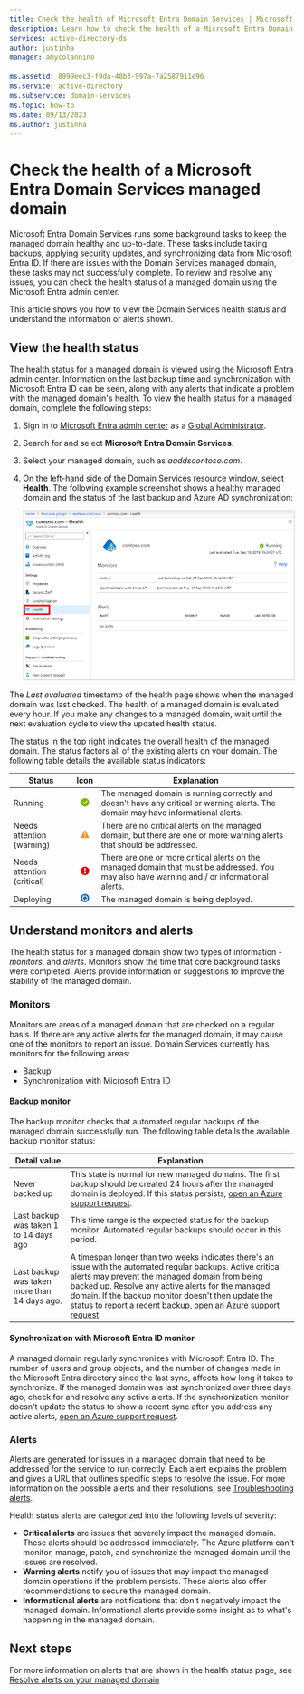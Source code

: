 ```yaml
---
title: Check the health of Microsoft Entra Domain Services | Microsoft Docs
description: Learn how to check the health of a Microsoft Entra Domain Services managed domain and understand status messages.
services: active-directory-ds
author: justinha
manager: amycolannino

ms.assetid: 8999eec3-f9da-40b3-997a-7a2587911e96
ms.service: active-directory
ms.subservice: domain-services
ms.topic: how-to
ms.date: 09/13/2023
ms.author: justinha
---
```

# Check the health of a Microsoft Entra Domain Services managed domain

Microsoft Entra Domain Services runs some background tasks to keep the managed domain healthy and up-to-date. These tasks include taking backups, applying security updates, and synchronizing data from Microsoft Entra ID. If there are issues with the Domain Services managed domain, these tasks may not successfully complete. To review and resolve any issues, you can check the health status of a managed domain using the Microsoft Entra admin center.

This article shows you how to view the Domain Services health status and understand the information or alerts shown.

## View the health status

The health status for a managed domain is viewed using the Microsoft Entra admin center. Information on the last backup time and synchronization with Microsoft Entra ID can be seen, along with any alerts that indicate a problem with the managed domain's health. To view the health status for a managed domain, complete the following steps:

1. Sign in to [Microsoft Entra admin center](https://entra.microsoft.com) as a [Global Administrator](/azure/active-directory/roles/permissions-reference#global-administrator). 
1. Search for and select **Microsoft Entra Domain Services**.
1. Select your managed domain, such as *aaddscontoso.com*.
1. On the left-hand side of the Domain Services resource window, select **Health**. The following example screenshot shows a healthy managed domain and the status of the last backup and Azure AD synchronization:

    ![Health page overview showing the Microsoft Entra Domain Services status](./media/check-health/health-page.png)

The *Last evaluated* timestamp of the health page shows when the managed domain was last checked. The health of a managed domain is evaluated every hour. If you make any changes to a managed domain, wait until the next evaluation cycle to view the updated health status.

The status in the top right indicates the overall health of the managed domain. The status factors all of the existing alerts on your domain. The following table details the available status indicators:

| Status | Icon | Explanation |
| --- | :----: | --- |
| Running | <img src= "./media/entra-domain-services-alerts/running-icon.png" width = "15" alt="Green check mark for running"> | The managed domain is running correctly and doesn't have any critical or warning alerts. The domain may have informational alerts. |
| Needs attention (warning) | <img src= "./media/entra-domain-services-alerts/warning-icon.png" width = "15" alt="Yellow exclamation mark for warning"> | There are no critical alerts on the managed domain, but there are one or more warning alerts that should be addressed. |
| Needs attention (critical) | <img src= "./media/entra-domain-services-alerts/critical-icon.png" width = "15" alt="Red exclamation mark for critical"> | There are one or more critical alerts on the managed domain that must be addressed. You may also have warning and / or informational alerts. |
| Deploying | <img src= "./media/entra-domain-services-alerts/deploying-icon.png" width = "15" alt="Blue circular arrows for deploying"> | The managed domain is being deployed. |

## Understand monitors and alerts

The health status for a managed domain show two types of information - *monitors*, and *alerts*. Monitors show the time that core background tasks were completed. Alerts provide information or suggestions to improve the stability of the managed domain.

### Monitors

Monitors are areas of a managed domain that are checked on a regular basis. If there are any active alerts for the managed domain, it may cause one of the monitors to report an issue. Domain Services currently has monitors for the following areas:

* Backup
* Synchronization with Microsoft Entra ID

#### Backup monitor

The backup monitor checks that automated regular backups of the managed domain successfully run. The following table details the available backup monitor status:

| Detail value | Explanation |
| --- | --- |
| Never backed up | This state is normal for new managed domains. The first backup should be created 24 hours after the managed domain is deployed. If this status persists, [open an Azure support request][azure-support]. |
| Last backup was taken 1 to 14 days ago | This time range is the expected status for the backup monitor. Automated regular backups should occur in this period. |
| Last backup was taken more than 14 days ago. | A timespan longer than two weeks indicates there's an issue with the automated regular backups. Active critical alerts may prevent the managed domain from being backed up. Resolve any active alerts for the managed domain. If the backup monitor doesn't then update the status to report a recent backup, [open an Azure support request][azure-support]. |

<a name='synchronization-with-azure-ad-monitor'></a>

#### Synchronization with Microsoft Entra ID monitor

A managed domain regularly synchronizes with Microsoft Entra ID. The number of users and group objects, and the number of changes made in the Microsoft Entra directory since the last sync, affects how long it takes to synchronize. If the managed domain was last synchronized over three days ago, check for and resolve any active alerts. If the synchronization monitor doesn't update the status to show a recent sync after you address any active alerts, [open an Azure support request][azure-support].

### Alerts

Alerts are generated for issues in a managed domain that need to be addressed for the service to run correctly. Each alert explains the problem and gives a URL that outlines specific steps to resolve the issue. For more information on the possible alerts and their resolutions, see [Troubleshooting alerts](troubleshoot-alerts.md).

Health status alerts are categorized into the following levels of severity:

 * **Critical alerts** are issues that severely impact the managed domain. These alerts should be addressed immediately. The Azure platform can't monitor, manage, patch, and synchronize the managed domain until the issues are resolved.
 * **Warning alerts** notify you of issues that may impact the managed domain operations if the problem persists. These alerts also offer recommendations to secure the managed domain.
 * **Informational alerts** are notifications that don't negatively impact the managed domain. Informational alerts provide some insight as to what's happening in the managed domain.

## Next steps

For more information on alerts that are shown in the health status page, see [Resolve alerts on your managed domain][troubleshoot-alerts]

<!-- INTERNAL LINKS -->
[azure-support]: /azure/active-directory/fundamentals/how-to-get-support
[troubleshoot-alerts]: troubleshoot-alerts.md
